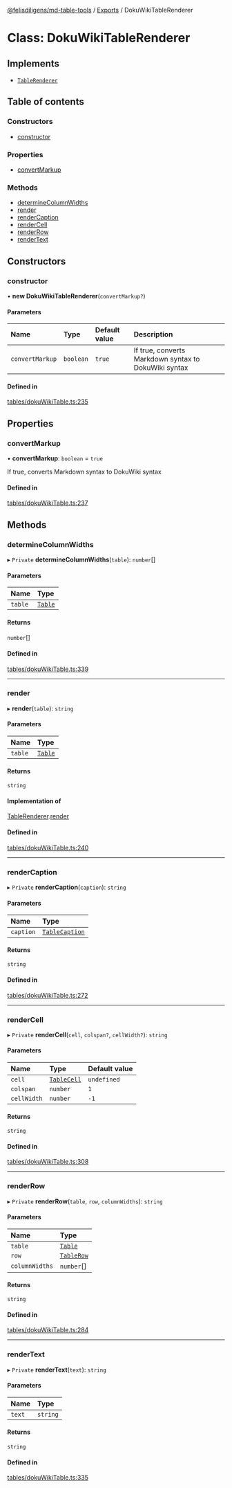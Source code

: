[@felisdiligens/md-table-tools](../README.md) / [Exports](../modules.md) / DokuWikiTableRenderer

# Class: DokuWikiTableRenderer

## Implements

- [`TableRenderer`](../interfaces/TableRenderer.md)

## Table of contents

### Constructors

- [constructor](DokuWikiTableRenderer.md#constructor)

### Properties

- [convertMarkup](DokuWikiTableRenderer.md#convertmarkup)

### Methods

- [determineColumnWidths](DokuWikiTableRenderer.md#determinecolumnwidths)
- [render](DokuWikiTableRenderer.md#render)
- [renderCaption](DokuWikiTableRenderer.md#rendercaption)
- [renderCell](DokuWikiTableRenderer.md#rendercell)
- [renderRow](DokuWikiTableRenderer.md#renderrow)
- [renderText](DokuWikiTableRenderer.md#rendertext)

## Constructors

### constructor

• **new DokuWikiTableRenderer**(`convertMarkup?`)

#### Parameters

| Name | Type | Default value | Description |
| :------ | :------ | :------ | :------ |
| `convertMarkup` | `boolean` | `true` | If true, converts Markdown syntax to DokuWiki syntax |

#### Defined in

[tables/dokuWikiTable.ts:235](https://github.com/FelisDiligens/md-table-tools/blob/0a55b82/src/tables/dokuWikiTable.ts#L235)

## Properties

### convertMarkup

• **convertMarkup**: `boolean` = `true`

If true, converts Markdown syntax to DokuWiki syntax

#### Defined in

[tables/dokuWikiTable.ts:237](https://github.com/FelisDiligens/md-table-tools/blob/0a55b82/src/tables/dokuWikiTable.ts#L237)

## Methods

### determineColumnWidths

▸ `Private` **determineColumnWidths**(`table`): `number`[]

#### Parameters

| Name | Type |
| :------ | :------ |
| `table` | [`Table`](Table.md) |

#### Returns

`number`[]

#### Defined in

[tables/dokuWikiTable.ts:339](https://github.com/FelisDiligens/md-table-tools/blob/0a55b82/src/tables/dokuWikiTable.ts#L339)

___

### render

▸ **render**(`table`): `string`

#### Parameters

| Name | Type |
| :------ | :------ |
| `table` | [`Table`](Table.md) |

#### Returns

`string`

#### Implementation of

[TableRenderer](../interfaces/TableRenderer.md).[render](../interfaces/TableRenderer.md#render)

#### Defined in

[tables/dokuWikiTable.ts:240](https://github.com/FelisDiligens/md-table-tools/blob/0a55b82/src/tables/dokuWikiTable.ts#L240)

___

### renderCaption

▸ `Private` **renderCaption**(`caption`): `string`

#### Parameters

| Name | Type |
| :------ | :------ |
| `caption` | [`TableCaption`](TableCaption.md) |

#### Returns

`string`

#### Defined in

[tables/dokuWikiTable.ts:272](https://github.com/FelisDiligens/md-table-tools/blob/0a55b82/src/tables/dokuWikiTable.ts#L272)

___

### renderCell

▸ `Private` **renderCell**(`cell`, `colspan?`, `cellWidth?`): `string`

#### Parameters

| Name | Type | Default value |
| :------ | :------ | :------ |
| `cell` | [`TableCell`](TableCell.md) | `undefined` |
| `colspan` | `number` | `1` |
| `cellWidth` | `number` | `-1` |

#### Returns

`string`

#### Defined in

[tables/dokuWikiTable.ts:308](https://github.com/FelisDiligens/md-table-tools/blob/0a55b82/src/tables/dokuWikiTable.ts#L308)

___

### renderRow

▸ `Private` **renderRow**(`table`, `row`, `columnWidths`): `string`

#### Parameters

| Name | Type |
| :------ | :------ |
| `table` | [`Table`](Table.md) |
| `row` | [`TableRow`](TableRow.md) |
| `columnWidths` | `number`[] |

#### Returns

`string`

#### Defined in

[tables/dokuWikiTable.ts:284](https://github.com/FelisDiligens/md-table-tools/blob/0a55b82/src/tables/dokuWikiTable.ts#L284)

___

### renderText

▸ `Private` **renderText**(`text`): `string`

#### Parameters

| Name | Type |
| :------ | :------ |
| `text` | `string` |

#### Returns

`string`

#### Defined in

[tables/dokuWikiTable.ts:335](https://github.com/FelisDiligens/md-table-tools/blob/0a55b82/src/tables/dokuWikiTable.ts#L335)
